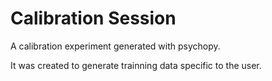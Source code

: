 # Calibration Session

A calibration experiment generated with psychopy.

It was created to generate trainning data specific to the user.
